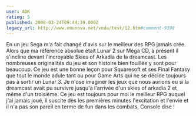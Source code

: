 ```yaml
---
user: ADK
rating: 5
published: 2008-03-24T09:44:39.000Z
legacy_url: http://www.emunova.net/veda/test/12.htm#comment-9398
---
```

En un jeu Sega m'a fait changé d'avis sur le meilleur des RPG jamais crée.
Alors que ma référence absolue était Lunar 2 sur Méga CD, à présent il s'incline devant l'incroyable Skies of Arkadia de la dreamcast. Les nombreuses originalités du jeu et son histoire bien fouillée y sont pour beaucoup. Ce jeu est une bonne leçon pour Squaresoft et ses Final Fantasy que tout le monde adule tant ou pour Game Arts qui ne se décide toujours pas à sortir un Lunar 3\.
Je n'ose imaginer les jeux que nous aurions eu si la dreamcast avait pu survivre jusqu'à l'arrivée d'un skies of arkadia 2 et même d'un troisième. Ce jeu est toujours pour moi le meilleur RPG auquel j'ai jamais joué, il suscite dès les premières minutes l'excitation et l'envie et il n'a pas son pareil en terme de fun dans les combats, Console dise !